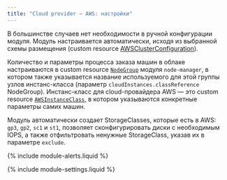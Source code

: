 ```yaml
---
title: "Cloud provider — AWS: настройки"
---
```


В большинстве случаев нет необходимости в ручной конфигурации модуля. Модуль настраивается автоматически, исходя из выбранной схемы размещения (custom resource [AWSClusterConfiguration](cluster_configuration.html)).

Количество и параметры процесса заказа машин в облаке настраиваются в custom resource [`NodeGroup`](../node-manager/cr.html#nodegroup) модуля `node-manager`, в котором также указывается название используемого для этой группы узлов инстанс-класса (параметр `cloudInstances.classReference` NodeGroup). Инстанс-класс для cloud-провайдера AWS — это custom resource [`AWSInstanceClass`](cr.html#awsinstanceclass), в котором указываются конкретные параметры самих машин.

Модуль автоматически создает StorageClasses, которые есть в AWS: `gp3`, `gp2`, `sc1` и `st1`, позволяет сконфигурировать диски с необходимым IOPS, а также отфильтровать ненужные StorageClass, указав их в параметре `exclude`.

{% include module-alerts.liquid %}

{% include module-settings.liquid %}
